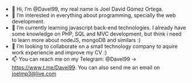 - 👋 Hi, I’m @Davel99, my real name is Joel David Gómez Ortega.
- 👀 I’m interested in everything about programming, specially the web development. 
- 🌱 I’m currently learning javascript back-end technologies. I already have some knowledge on PHP, SQL and MVC development, but think i need to learn more about nodeJS, mongoDB and similars :)
- 💞️ I’m looking to collaborate on a small technology company to aquire work experiencie and improve my CV :)
- 📫 You can reach me on my Telegram: @Davel99 -> https://www.t.me/Davel99. You can also send me an email on joelmp3@live.com

<!---
Davel99/Davel99 is a ✨ special ✨ repository because its `README.md` (this file) appears on your GitHub profile.
You can click the Preview link to take a look at your changes.
--->
